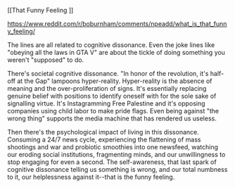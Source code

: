 [[That Funny Feeling ]]

https://www.reddit.com/r/boburnham/comments/npeadd/what_is_that_funny_feeling/

The lines are all related to cognitive dissonance. Even the joke lines like "obeying all the laws in GTA V" are about the tickle of doing something you weren't "supposed" to do. 

There's societal cognitive dissonance. "In honor of the revolution, it's half-off at the Gap" lampoons hyper-reality. Hyper-reality is the absence of meaning and the over-proliferation of signs. It's essentially replacing genuine belief with positions to identify oneself with for the sole sake of signalling virtue. It's Instagramming Free Palestine and it's opposing companies using child labor to make pride flags. Even being against "the wrong thing" supports the media machine that has rendered us useless. 

Then there's the psychological impact of living in this dissonance. Consuming a 24/7 news cycle, experiencing the flattening of mass shootings and war and probiotic smoothies into one newsfeed, watching our eroding social institutions, fragmenting minds, and our unwillingness to stop engaging for even a second. The self-awareness, that last spark of cognitive dissonance telling us something is wrong, and our total numbness to it, our helplessness against it--that is the funny feeling. 

